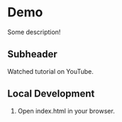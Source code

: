 # Demo

Some description!

## Subheader

Watched tutorial on YouTube.

## Local Development

1. Open index.html in your browser.

